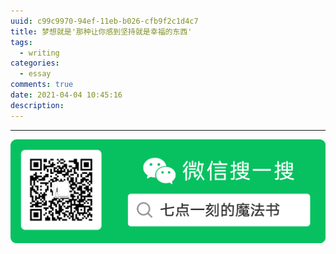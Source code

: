 ```yaml
---
uuid: c99c9970-94ef-11eb-b026-cfb9f2c1d4c7
title: 梦想就是'那种让你感到坚持就是幸福的东西'
tags:
  - writing
categories:
  - essay
comments: true
date: 2021-04-04 10:45:16
description:
---
```




<!--more-->
<!-- 1. 发布前：删除草稿的 uuid -->
<!-- 2. 发布后：补充tag，category -->


---
![20200131220947.png](source/_posts/assets/images/leunggeorge.github.io-image-9%201.png)
